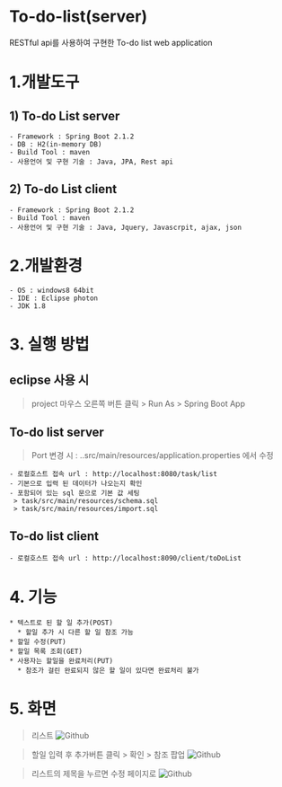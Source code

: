 # To-do-list(server)
RESTful api를 사용하여 구현한 To-do list web application
# 1.개발도구
## 1) To-do List server
```
- Framework : Spring Boot 2.1.2
- DB : H2(in-memory DB)
- Build Tool : maven
- 사용언어 및 구현 기술 : Java, JPA, Rest api
```
## 2) To-do List client
```
- Framework : Spring Boot 2.1.2
- Build Tool : maven
- 사용언어 및 구현 기술 : Java, Jquery, Javascrpit, ajax, json
```

# 2.개발환경
```
- OS : windows8 64bit
- IDE : Eclipse photon
- JDK 1.8
```

# 3. 실행 방법

## eclipse 사용 시 

> project 마우스 오른쪽 버튼 클릭 > Run As > Spring Boot App

## To-do list server
> Port 변경 시 : ..src/main/resources/application.properties 에서 수정
```
- 로컬호스트 접속 url : http://localhost:8080/task/list
- 기본으로 입력 된 데이터가 나오는지 확인
- 포함되어 있는 sql 문으로 기본 값 세팅
 > task/src/main/resources/schema.sql
 > task/src/main/resources/import.sql
```
## To-do list client
```
- 로컬호스트 접속 url : http://localhost:8090/client/toDoList
```
# 4. 기능
```
* 텍스트로 된 할 일 추가(POST)
  * 할일 추가 시 다른 할 일 참조 가능
* 할일 수정(PUT)
* 할일 목록 조회(GET)
* 사용자는 할일을 완료처리(PUT)
  * 참조가 걸린 완료되지 않은 할 일이 있다면 완료처리 불가 
```
# 5. 화면
> 리스트
![Github](https://github.com/ksy90604/To-do-list-server/blob/master/%EB%A6%AC%EC%8A%A4%ED%8A%B8.JPG)

> 할일 입력 후 추가버튼 클릭 > 확인 > 참조 팝업
![Github](https://github.com/ksy90604/To-do-list-server/blob/master/%ED%8C%9D%EC%97%85.JPG)

> 리스트의 제목을 누르면 수정 페이지로 
![Github](https://github.com/ksy90604/To-do-list-server/blob/master/%EC%88%98%EC%A0%95.JPG)
